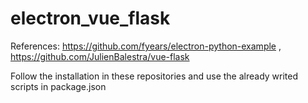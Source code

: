 # electron_vue_flask

References: https://github.com/fyears/electron-python-example , https://github.com/JulienBalestra/vue-flask

Follow the installation in these repositories and use the already writed scripts in package.json